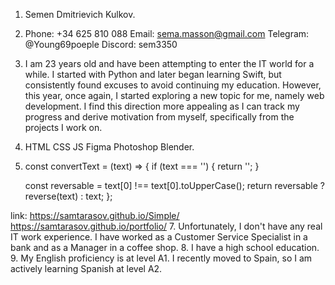 1. Semen Dmitrievich Kulkov.
2. Phone: +34 625 810 088
   Email: sema.masson@gmail.com
   Telegram: @Young69poeple
   Discord: sem3350
4. I am 23 years old and have been attempting to enter the IT world for a while. I started with Python and later 
began learning Swift, but consistently found excuses to avoid continuing my education. However, this year, once again, 
I started exploring a new topic for me, namely web development. I find this direction more appealing as I can track my 
progress and derive motivation from myself, specifically from the projects I work on.
5. HTML
   CSS
   JS
   Figma
   Photoshop
   Blender.
6. const convertText = (text) => {
    if (text === '') {
        return '';
    }
    
    const reversable = text[0] !== text[0].toUpperCase();
    return reversable ? reverse(text) : text;
};

link: https://samtarasov.github.io/Simple/
      https://samtarasov.github.io/portfolio/
7. Unfortunately, I don't have any real IT work experience. I have worked as a Customer Service Specialist in a bank and as a Manager in a coffee shop.
8. I have a high school education.
9. My English proficiency is at level A1. I recently moved to Spain, so I am actively learning Spanish at level A2.
